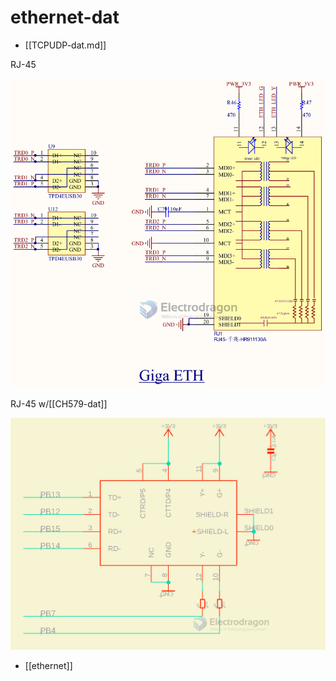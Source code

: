 
# ethernet-dat 

- [[TCPUDP-dat.md]]

RJ-45

![](2023-11-30-15-43-51.png)


RJ-45 w/[[CH579-dat]]

![](2024-03-22-17-34-40.png)



- [[ethernet]]